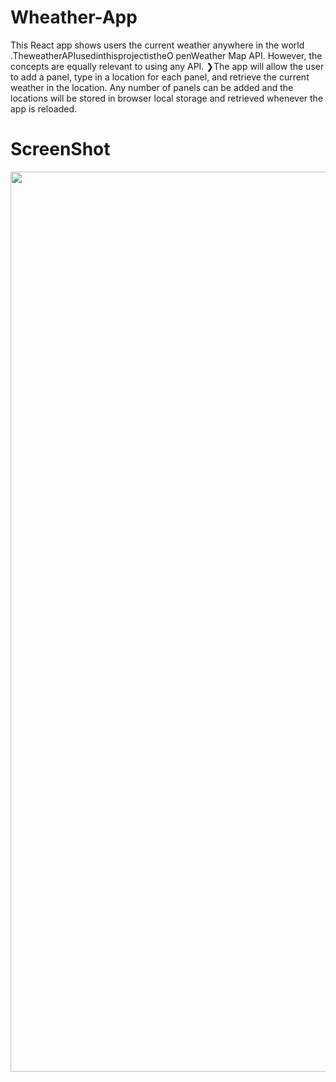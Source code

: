 # Wheather-App

 ​This React app shows users the current weather anywhere in the world
 .TheweatherAPIusedinthisprojectistheO​ penWeather Map API.​ However, the concepts are equally relevant to using any API.
❯​The app will allow the user to add a panel, type in a location for each panel,
and retrieve the current weather in the location.
Any number of panels can be added and the locations will be stored in browser local storage and retrieved whenever the app is reloaded.

# ScreenShot


<img width="1440"  src="https://user-images.githubusercontent.com/43652071/103331207-ccfce480-4a8a-11eb-90b5-ce70d0274441.png">
